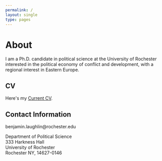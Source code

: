 ```yaml
---
permalink: /
layout: single
type: pages
---
```


<h1 class="page-title">About</h1>

<p class="message">
  I am a Ph.D. candidate in political science at the University of Rochester interested in the political economy of conflict and development, with a regional interest in Eastern Europe.
</p>


<h2>CV</h2>

<p>Here&#39;s my <a href="../Articles/Christensen_CV.pdf">Current CV</a>.</p>

<h2>Contact Information</h2>

<p>benjamin.laughlin@rochester.edu</p>

<p>Department of Political Science<br>
333 Harkness Hall<br>
University of Rochester<br>
Rochester NY, 14627-0146</p>
